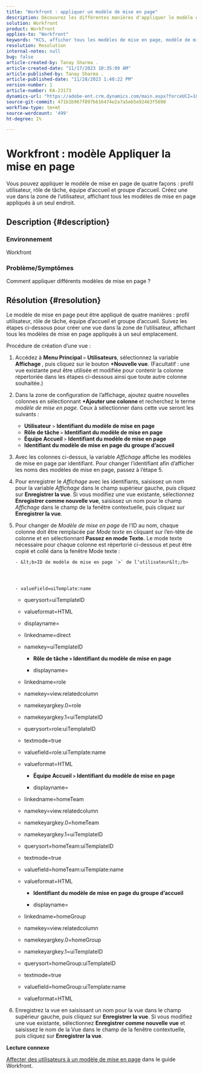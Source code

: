 ```yaml
---
title: "Workfront : appliquer un modèle de mise en page"
description: Découvrez les différentes manières d'appliquer le modèle de mise en page.
solution: Workfront
product: Workfront
applies-to: "Workfront"
keywords: "KCS, afficher tous les modèles de mise en page, modèle de mise en page, profil utilisateur, rôle de tâche, équipe d’accueil, groupe d’accueil, Workfront"
resolution: Resolution
internal-notes: null
bug: false
article-created-by: Tanay Sharma .
article-created-date: "11/17/2023 10:35:09 AM"
article-published-by: Tanay Sharma .
article-published-date: "11/28/2023 1:40:22 PM"
version-number: 1
article-number: KA-23173
dynamics-url: "https://adobe-ent.crm.dynamics.com/main.aspx?forceUCI=1&pagetype=entityrecord&etn=knowledgearticle&id=4d4a34f8-3485-ee11-8179-6045bd006704"
source-git-commit: 471b1b967f097b616474e2a7a5eb5e92463f5698
workflow-type: tm+mt
source-wordcount: '499'
ht-degree: 1%

---
```


# Workfront : modèle Appliquer la mise en page


Vous pouvez appliquer le modèle de mise en page de quatre façons : profil utilisateur, rôle de tâche, équipe d’accueil et groupe d’accueil. Créez une vue dans la zone de l’utilisateur, affichant tous les modèles de mise en page appliqués à un seul endroit.

## Description {#description}


### Environnement

Workfront



### Problème/Symptômes

Comment appliquer différents modèles de mise en page ?


## Résolution {#resolution}


Le modèle de mise en page peut être appliqué de quatre manières : profil utilisateur, rôle de tâche, équipe d’accueil et groupe d’accueil. Suivez les étapes ci-dessous pour créer une vue dans la zone de l’utilisateur, affichant tous les modèles de mise en page appliqués à un seul emplacement.

Procédure de création d’une vue :

1. Accédez à <b>Menu Principal </b>`>`  <b>Utilisateurs</b>, sélectionnez la variable <b>Affichage </b>, puis cliquez sur le bouton <b>+Nouvelle vue</b>. (Facultatif : une vue existante peut être utilisée et modifiée pour contenir la colonne répertoriée dans les étapes ci-dessous ainsi que toute autre colonne souhaitée.)
2. Dans la zone de configuration de l’affichage, ajoutez quatre nouvelles colonnes en sélectionnant <b>+Ajouter une colonne </b>et recherchez le terme *modèle de mise en page*. Ceux à sélectionner dans cette vue seront les suivants :

   - <b>Utilisateur</b> `>`  <b>Identifiant du modèle de mise en page</b>
   - <b>Rôle de tâche </b>`>`  <b>Identifiant du modèle de mise en page</b>
   - <b>Équipe Accueil </b>`>`  <b>Identifiant du modèle de mise en page</b>
   - <b>Identifiant du modèle de mise en page du groupe d’accueil</b>
3. Avec les colonnes ci-dessus, la variable *Affichage* affiche les modèles de mise en page par identifiant. Pour changer l’identifiant afin d’afficher les noms des modèles de mise en page, passez à l’étape 5.
4. Pour enregistrer le *Affichage* avec les identifiants, saisissez un nom pour la variable *Affichage* dans le champ supérieur gauche, puis cliquez sur <b>Enregistrer la vue</b>. Si vous modifiez une vue existante, sélectionnez <b>Enregistrer comme nouvelle vue</b>, saisissez un nom pour le champ *Affichage* dans le champ de la fenêtre contextuelle, puis cliquez sur <b>Enregistrer la vue</b>.
5. Pour changer de *Modèle de mise en page* de l’ID au nom, chaque colonne doit être remplacée par *Mode texte* en cliquant sur l’en-tête de colonne et en sélectionnant <b>Passez en mode Texte.</b>
Le mode texte nécessaire pour chaque colonne est répertorié ci-dessous et peut être copié et collé dans la fenêtre Mode texte :





       - &lt;b>ID de modèle de mise en page `>` de l’utilisateur&lt;/b> 
       
       
       
       
       - valueField=uiTemplate:name
       
   - querysort=uiTemplateID
   - valueformat=HTML
   - displayname=
   - linkedname=direct
   - namekey=uiTemplateID




      - <b>Rôle de tâche `>`  Identifiant du modèle de mise en page </b>




      - displayname=
   - linkedname=role
   - namekey=view.relatedcolumn
   - namekeyargkey.0=role
   - namekeyargkey.1=uiTemplateID
   - querysort=role:uiTemplateID
   - textmode=true
   - valuefield=role:uiTemplate:name
   - valueformat=HTML




      - <b>Équipe Accueil `>`  Identifiant du modèle de mise en page</b>




      - displayname=
   - linkedname=homeTeam
   - namekey=view.relatedcolumn
   - namekeyargkey.0=homeTeam
   - namekeyargkey.1=uiTemplateID
   - querysort=homeTeam:uiTemplateID
   - textmode=true
   - valuefield=homeTeam:uiTemplate:name
   - valueformat=HTML




      - <b>Identifiant du modèle de mise en page du groupe d’accueil </b>




      - displayname=
   - linkedname=homeGroup
   - namekey=view.relatedcolumn
   - namekeyargkey.0=homeGroup
   - namekeyargkey.1=uiTemplateID
   - querysort=homeGroup:uiTemplateID
   - textmode=true
   - valuefield=homeGroup:uiTemplate:name
   - valueformat=HTML
6. Enregistrez la vue en saisissant un nom pour la vue dans le champ supérieur gauche, puis cliquez sur <b>Enregistrer la vue</b>. Si vous modifiez une vue existante, sélectionnez <b>Enregistrer comme nouvelle vue</b> et saisissez le nom de la Vue dans le champ de la fenêtre contextuelle, puis cliquez sur <b>Enregistrer la vue</b>.


<b>Lecture connexe</b>

[Affecter des utilisateurs à un modèle de mise en page](https://experienceleague.adobe.com/docs/workfront/using/administration-and-setup/customize/layout-templates/assign-users-to-layout-template.html) dans le guide Workfront.
